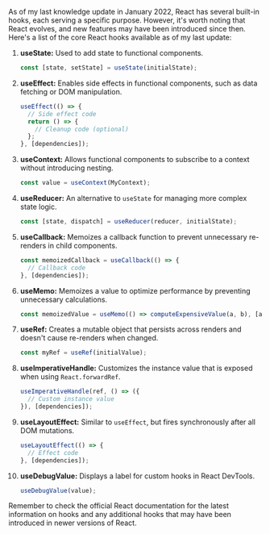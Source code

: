 As of my last knowledge update in January 2022, React has several built-in hooks, each serving a specific purpose. However, it's worth noting that React evolves, and new features may have been introduced since then. Here's a list of the core React hooks available as of my last update:

1. **useState:** Used to add state to functional components.

   ```jsx
   const [state, setState] = useState(initialState);
   ```

2. **useEffect:** Enables side effects in functional components, such as data fetching or DOM manipulation.

   ```jsx
   useEffect(() => {
     // Side effect code
     return () => {
       // Cleanup code (optional)
     };
   }, [dependencies]);
   ```

3. **useContext:** Allows functional components to subscribe to a context without introducing nesting.

   ```jsx
   const value = useContext(MyContext);
   ```

4. **useReducer:** An alternative to `useState` for managing more complex state logic.

   ```jsx
   const [state, dispatch] = useReducer(reducer, initialState);
   ```

5. **useCallback:** Memoizes a callback function to prevent unnecessary re-renders in child components.

   ```jsx
   const memoizedCallback = useCallback(() => {
     // Callback code
   }, [dependencies]);
   ```

6. **useMemo:** Memoizes a value to optimize performance by preventing unnecessary calculations.

   ```jsx
   const memoizedValue = useMemo(() => computeExpensiveValue(a, b), [a, b]);
   ```

7. **useRef:** Creates a mutable object that persists across renders and doesn't cause re-renders when changed.

   ```jsx
   const myRef = useRef(initialValue);
   ```

8. **useImperativeHandle:** Customizes the instance value that is exposed when using `React.forwardRef`.

   ```jsx
   useImperativeHandle(ref, () => ({
     // Custom instance value
   }), [dependencies]);
   ```

9. **useLayoutEffect:** Similar to `useEffect`, but fires synchronously after all DOM mutations.

   ```jsx
   useLayoutEffect(() => {
     // Effect code
   }, [dependencies]);
   ```

10. **useDebugValue:** Displays a label for custom hooks in React DevTools.

    ```jsx
    useDebugValue(value);
    ```

Remember to check the official React documentation for the latest information on hooks and any additional hooks that may have been introduced in newer versions of React.